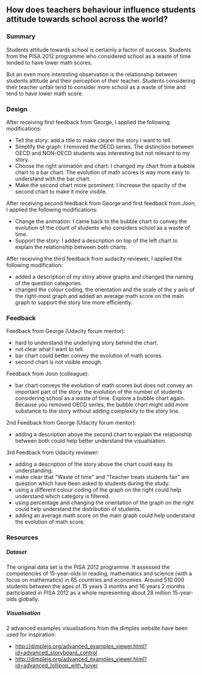 ## How does teachers behaviour influence students attitude towards school across the world?

### Summary

Students attitude towards school is certainly a factor of success. Students from the PISA 2012 programme who considered school as a waste of time tended to have lower math scores.

But an even more interesting observation is the relationship between students attitude and their perception of their teacher. Students considering their teacher unfair tend to consider more school as a waste of time and tend to have lower math score.

### Design

After receiving first feedback from George, I applied the following modifications:

- Tell the story: add a title to make clearer the story I want to tell.
- Simplify the graph: I removed the OECD series. The distinction between OECD and NON-OECD students was interesting but not relevant to my story.
- Choose the right animation and chart: I changed my chart from a bubble chart to a bar chart. The evolution of math scores is way more easy to understand with the bar chart.
- Make the second chart more prominent: I increase the opacity of the second chart to make it more visible.

After receiving second feedback from George and first feedback from Joon, I applied the following modifications:

- Change the animation: I came back to the bubble chart to convey the evolution of the count of students who considers school as a waste of time.
- Support the story: I added a description on top of the left chart to explain the relationship between both charts.

After receiving the third feedback from audacity reviewer, I applied the following modification:

- added a description of my story above graphs and changed the naming of the question categories.
- changed the colour coding, the orientation and the scale of the y axis of the right-most graph and added an average math score on the main graph to support the story line more efficiently.

### Feedback

Feedback from George (Udacity forum mentor):

- hard to understand the underlying story behind the chart.
- not clear what I want to tell.
- bar chart could better convey the evolution of math scores.
- second chart is not visible enough.

Feedback from Joon (colleague):

- bar chart conveys the evolution of math scores but does not convey an important part of the story: the evolution of the number of students considering school as a waste of time. Explore a bubble chart again. Because you removed OECD series, the bubble chart might add more substance to the story without adding complexity to the story line. 

2nd Feedback from George (Udacity forum mentor):

- adding a description above the second chart to explain the relationship between both could help better understand the visualisation.

3rd Feedback from Udacity reviewer:

- adding a description of the story above the chart could easy its understanding.
- make clear that "Waste of time" and "Teacher treats students fair" are question which have been asked to students during the study.
- using a different colour coding of the graph on the right could help understand which category is filtered.
- using percentage and changing the orientation of the graph on the right could help understand the distribution of students.
- adding an average math score on the main graph could help understand the evolution of math score.

### Resources

##### Dataset
The original data set is the PISA 2012 programme. It assessed the competencies of 15-year-olds in reading, mathematics and science (with a focus on mathematics) in 65 countries and economies. Around 510 000 students between the ages of 15 years 3 months and 16 years 2 months participated in PISA 2012 as a whole representing about 28 million 15-year-olds globally. 

##### Visualisation
2 advanced examples visualisations from the dimples website have been used for inspiration:

- http://dimplejs.org/advanced_examples_viewer.html?id=advanced_storyboard_control
- http://dimplejs.org/advanced_examples_viewer.html?id=advanced_lollipop_with_hover

